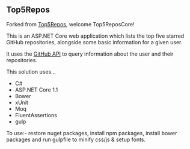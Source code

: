 Top5Repos 
---------
Forked from [Top5Repos](https://github.com/bidwall/Top5Repos), welcome Top5ReposCore!

This is an ASP.NET Core web application which lists the top five starred GitHub repositories, alongside some basic information for a given user.

It uses the [GitHub API](https://api.github.com) to query information about the user and their repositories.

This solution uses...

- C#
- ASP.NET Core 1.1
- Bower
- xUnit
- Moq
- FluentAssertions
- gulp

To use:- restore nuget packages, install npm packages, install bower packages and run gulpfile to minify css/js & setup fonts.

